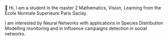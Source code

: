 👋 Hi, I am a student in the master 2 Mathematics, Vision, Learning from the Ecole Normale Superieure Paris Saclay. 

I am interested by Neural Networks with applications in Species Distribution Modelling monitoring and in influence campaigns detection in social networks.
